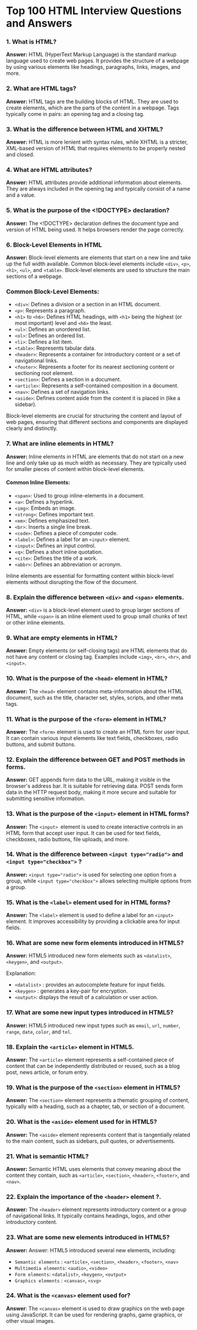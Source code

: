 # Top 100 HTML Interview Questions and Answers


### 1. What is HTML?
**Answer:** HTML (HyperText Markup Language) is the standard markup language used to create web pages. It provides the structure of a webpage by using various elements like headings, paragraphs, links, images, and more.

### 2. What are HTML tags?
**Answer:** HTML tags are the building blocks of HTML. They are used to create elements, which are the parts of the content in a webpage. Tags typically come in pairs: an opening tag and a closing tag.

### 3. What is the difference between HTML and XHTML?
**Answer:** HTML is more lenient with syntax rules, while XHTML is a stricter, XML-based version of HTML that requires elements to be properly nested and closed.

### 4. What are HTML attributes?
**Answer:** HTML attributes provide additional information about elements. They are always included in the opening tag and typically consist of a name and a value.

### 5. What is the purpose of the <!DOCTYPE> declaration?
**Answer:** The <!DOCTYPE> declaration defines the document type and version of HTML being used. It helps browsers render the page correctly.

### 6. Block-Level Elements in HTML
**Answer:** Block-level elements are elements that start on a new line and take up the full width available. Common block-level elements include `<div>`, `<p>`, `<h1>`, `<ul>`, and `<table>`. Block-level elements are used to structure the main sections of a webpage.

### Common Block-Level Elements:
- `<div>`: Defines a division or a section in an HTML document.
- `<p>`: Represents a paragraph.
- `<h1>` to `<h6>`: Defines HTML headings, with `<h1>` being the highest (or most important) level and `<h6>` the least.
- `<ul>`: Defines an unordered list.
- `<ol>`: Defines an ordered list.
- `<li>`: Defines a list item.
- `<table>`: Represents tabular data.
- `<header>`: Represents a container for introductory content or a set of navigational links.
- `<footer>`: Represents a footer for its nearest sectioning content or sectioning root element.
- `<section>`: Defines a section in a document.
- `<article>`: Represents a self-contained composition in a document.
- `<nav>`: Defines a set of navigation links.
- `<aside>`: Defines content aside from the content it is placed in (like a sidebar).

Block-level elements are crucial for structuring the content and layout of web pages, ensuring that different sections and components are displayed clearly and distinctly.


### 7. What are inline elements in HTML?
**Answer:** Inline elements in HTML are elements that do not start on a new line and only take up as much width as necessary. They are typically used for smaller pieces of content within block-level elements.

#### Common Inline Elements:
- `<span>`: Used to group inline-elements in a document.
- `<a>`: Defines a hyperlink.
- `<img>`: Embeds an image.
- `<strong>`: Defines important text.
- `<em>`: Defines emphasized text.
- `<br>`: Inserts a single line break.
- `<code>`: Defines a piece of computer code.
- `<label>`: Defines a label for an `<input>` element.
- `<input>`: Defines an input control.
- `<q>`: Defines a short inline quotation.
- `<cite>`: Defines the title of a work.
- `<abbr>`: Defines an abbreviation or acronym.

Inline elements are essential for formatting content within block-level elements without disrupting the flow of the document.


### 8. Explain the difference between `<div>` and `<span>` elements.
**Answer:** `<div>` is a block-level element used to group larger sections of HTML, while `<span>` is an inline element used to group small chunks of text or other inline elements.

### 9. What are empty elements in HTML?
**Answer:** Empty elements (or self-closing tags) are HTML elements that do not have any content or closing tag. Examples include `<img>`, `<br>`, `<hr>`, and `<input>`.



### 10. What is the purpose of the `<head>` element in HTML?
**Answer:** The `<head>` element contains meta-information about the HTML document, such as the title, character set, styles, scripts, and other meta tags.


### 11. What is the purpose of the `<form>` element in HTML?
**Answer:** The `<form>` element is used to create an HTML form for user input. It can contain various input elements like text fields, checkboxes, radio buttons, and submit buttons.

### 12. Explain the difference between GET and POST methods in forms.
**Answer:** GET appends form data to the URL, making it visible in the browser's address bar. It is suitable for retrieving data. POST sends form data in the HTTP request body, making it more secure and suitable for submitting sensitive information.


### 13. What is the purpose of the `<input>` element in HTML forms?
**Answer:** The `<input> `element is used to create interactive controls in an HTML form that accept user input. It can be used for text fields, checkboxes, radio buttons, file uploads, and more.

### 14. What is the difference between `<input type="radio">` and `<input type="checkbox">` ?
**Answer:** `<input type="radio">` is used for selecting one option from a group, while `<input type="checkbox">` allows selecting multiple options from a group.

### 15. What is the `<label>` element used for in HTML forms?
**Answer:** The `<label>` element is used to define a label for an `<input>` element. It improves accessibility by providing a clickable area for input fields.

### 16. What are some new form elements introduced in HTML5?
**Answer:** HTML5 introduced new form elements such as `<datalist>`, `<keygen>`, and `<output>`.

Explanation:

- `<datalist>` : provides an autocomplete feature for input fields.
- `<keygen>` : generates a key-pair for encryption.
- `<output>`: displays the result of a calculation or user action.

### 17. What are some new input types introduced in HTML5?
**Answer:** HTML5 introduced new input types such as `email`, `url`, `number`, `range`, `date`, `color`, and `tel`.

### 18. Explain the `<article>` element in HTML5.
**Answer:** The `<article>` element represents a self-contained piece of content that can be independently distributed or reused, such as a blog post, news article, or forum entry.

### 19. What is the purpose of the `<section>` element in HTML5?
**Answer:** The `<section>` element represents a thematic grouping of content, typically with a heading, such as a chapter, tab, or section of a document.

### 20. What is the `<aside>` element used for in HTML5?
**Answer:** The `<aside>` element represents content that is tangentially related to the main content, such as sidebars, pull quotes, or advertisements.

### 21. What is semantic HTML?
**Answer:** Semantic HTML uses elements that convey meaning about the content they contain, such as `<article>`, `<section>`, `<header>`, `<footer>`, and `<nav>`.

### 22. Explain the importance of the `<header>` element ?.
**Answer:** The `<header>` element represents introductory content or a group of navigational links. It typically contains headings, logos, and other introductory content.

### 23. What are some new elements introduced in HTML5?
**Answer:** Answer: HTML5 introduced several new elements, including:
- `Semantic elements` : `<article>`, `<section>`, `<header>`, `<footer>`, `<nav>`
- `Multimedia elements`: `<audio>`, `<video>`
- `Form elements`: `<datalist>`, `<keygen>`, `<output>`
- `Graphics elements` : `<canvas>`, `<svg>`

### 24. What is the `<canvas>` element used for?

**Answer**: The `<canvas>` element is used to draw graphics on the web page using JavaScript. It can be used for rendering graphs, game graphics, or other visual images.
